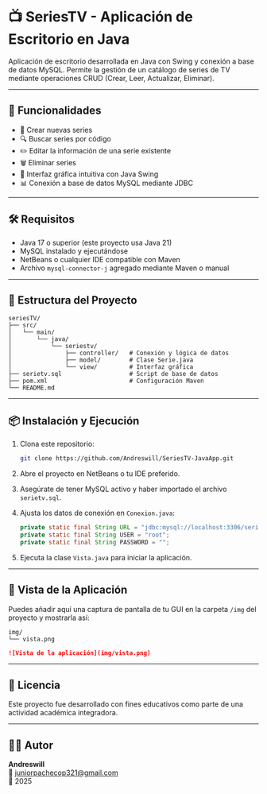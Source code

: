 # 📺 SeriesTV - Aplicación de Escritorio en Java

Aplicación de escritorio desarrollada en Java con Swing y conexión a base de datos MySQL. Permite la gestión de un catálogo de series de TV mediante operaciones CRUD (Crear, Leer, Actualizar, Eliminar).

---

## 🚀 Funcionalidades

- 📄 Crear nuevas series
- 🔍 Buscar series por código
- ✏️ Editar la información de una serie existente
- 🗑️ Eliminar series
- 🎨 Interfaz gráfica intuitiva con Java Swing
- 📊 Conexión a base de datos MySQL mediante JDBC

---

## 🛠️ Requisitos

- Java 17 o superior (este proyecto usa Java 21)
- MySQL instalado y ejecutándose
- NetBeans o cualquier IDE compatible con Maven
- Archivo `mysql-connector-j` agregado mediante Maven o manual

---

## 🧱 Estructura del Proyecto

```
seriesTV/
├── src/
│   └── main/
│       └── java/
│           └── seriestv/
│               ├── controller/   # Conexión y lógica de datos
│               ├── model/        # Clase Serie.java
│               └── view/         # Interfaz gráfica
├── serietv.sql                   # Script de base de datos
├── pom.xml                       # Configuración Maven
└── README.md
```

---

## 📦 Instalación y Ejecución

1. Clona este repositorio:
   ```bash
   git clone https://github.com/Andreswill/SeriesTV-JavaApp.git
   ```

2. Abre el proyecto en NetBeans o tu IDE preferido.

3. Asegúrate de tener MySQL activo y haber importado el archivo `serietv.sql`.

4. Ajusta los datos de conexión en `Conexion.java`:
   ```java
   private static final String URL = "jdbc:mysql://localhost:3306/serietv";
   private static final String USER = "root";
   private static final String PASSWORD = "";
   ```

5. Ejecuta la clase `Vista.java` para iniciar la aplicación.

---

## 🧪 Vista de la Aplicación

Puedes añadir aquí una captura de pantalla de tu GUI en la carpeta `/img` del proyecto y mostrarla así:

```
img/
└── vista.png
```

```markdown
![Vista de la aplicación](img/vista.png)
```

---

## 📄 Licencia

Este proyecto fue desarrollado con fines educativos como parte de una actividad académica integradora.

---

## 👨‍💻 Autor

**Andreswill**  
📧 juniorpachecop321@gmail.com  
📆 2025
